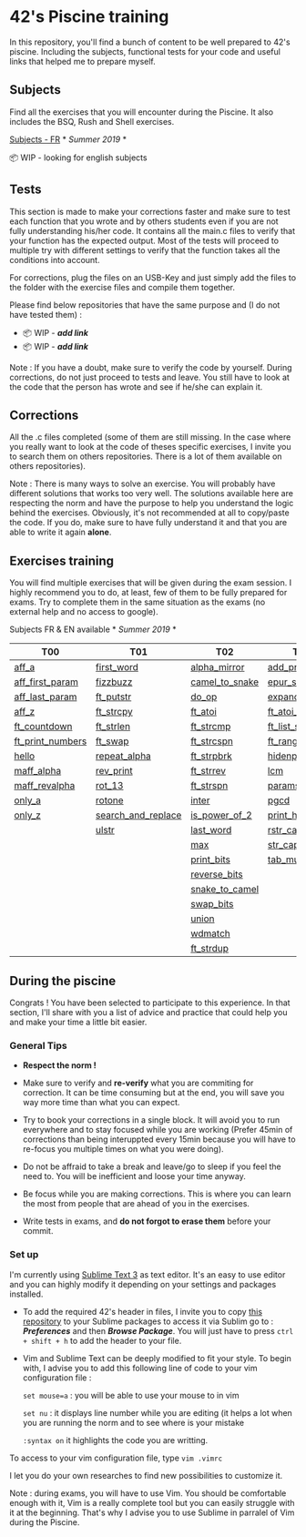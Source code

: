 # 42's Piscine training
In this repository, you'll find a bunch of content to be well prepared to 42's piscine. Including the subjects, functional tests for your code and useful links that helped me to prepare myself.
## Subjects
 Find all the exercises that you will encounter during the Piscine. It also includes the BSQ, Rush and Shell exercises.

 [Subjects - FR](https://github.com/Korkrane/42_piscine/tree/master/Subjects/FR) * *Summer 2019* *

:package: WIP - looking for english subjects
## Tests

This section is made to make your corrections faster and make sure to test each function that you wrote and by others students even if you are not fully understanding his/her code. It contains all the main.c files to verify that your function has the expected output. Most of the tests will proceed to multiple try with different settings to verify that the function takes all the conditions into account.

For corrections, plug the files on an USB-Key and just simply add the files to the folder with the exercise files and compile them together.

Please find below repositories that have the same purpose and (I do not have tested them) : 

- :package: WIP - ***add link***
- :package: WIP - ***add link***

Note : If you have a doubt, make sure to verify the code by yourself. During corrections, do not just proceed to tests and leave. You still have to look at the code that the person has wrote and see if he/she can explain it.

## Corrections
 
All the .c files completed (some of them are still missing. In the case where you really want to look at the code of theses specific exercises, I invite you to search them on others repositories. There is a lot of them available on others repositories).

Note : There is many ways to solve an exercise. You will probably have different solutions that works too very well. The solutions available here are respecting the norm and have the purpose to help you understand the logic behind the exercises. Obviously, it's not recommended at all to copy/paste the code. If you do, make sure to have fully understand it and that you are able to write it again **alone**.
 
## Exercises training

You will find multiple exercises that will be given during the exam session. 
I highly recommend you to do, at least, few of them to be fully prepared for exams. Try to complete them in the same situation as the exams (no external help and no access to google).

Subjects FR & EN available * *Summer 2019* *

T00          | T01           | T02           | T03           | T04           | T05           |
------------ | ------------- | ------------- | ------------- | ------------- | ------------- |
[aff_a](https://github.com/Korkrane/42_piscine/tree/master/Exams%20training/T00/aff_a) | [first_word](https://github.com/Korkrane/42_piscine/tree/master/Exams%20training/T01/first_word) | [alpha_mirror](https://github.com/Korkrane/42_piscine/tree/master/Exams%20training/T02/alpha_mirror)  | [add_prime_sum](https://github.com/Korkrane/42_piscine/tree/master/Exams%20training/T03/add_prime_sum)  | [flood_fill](https://github.com/Korkrane/42_piscine/tree/master/Exams%20training/T04/flood_fill) | [brackets](https://github.com/Korkrane/42_piscine/tree/master/Exams%20training/T05/brackets)  |
[aff_first_param](https://github.com/Korkrane/42_piscine/tree/master/Exams%20training/T00/aff_first_param) | [fizzbuzz](https://github.com/Korkrane/42_piscine/tree/master/Exams%20training/T01/fizzbuzz) | [camel_to_snake](https://github.com/Korkrane/42_piscine/tree/master/Exams%20training/T02/camel_to_snake)  | [epur_str](https://github.com/Korkrane/42_piscine/tree/master/Exams%20training/T03/epur_str)  | [fprime](https://github.com/Korkrane/42_piscine/tree/master/Exams%20training/T04/fprime) | [brainfuck](https://github.com/Korkrane/42_piscine/tree/master/Exams%20training/T05/brainfuck)  |
[aff_last_param](https://github.com/Korkrane/42_piscine/tree/master/Exams%20training/T00/aff_last_param) | [ft_putstr](https://github.com/Korkrane/42_piscine/tree/master/Exams%20training/T01/ft_putstr)  | [do_op](https://github.com/Korkrane/42_piscine/tree/master/Exams%20training/T02/do_op)  | [expand_str](https://github.com/Korkrane/42_piscine/tree/master/Exams%20training/T03/expand_str)  | [ft_itoa](https://github.com/Korkrane/42_piscine/tree/master/Exams%20training/T04/ft_itoa) | [check_mate](https://github.com/Korkrane/42_piscine/tree/master/Exams%20training/T05/check_mate)  |
[aff_z](https://github.com/Korkrane/42_piscine/tree/master/Exams%20training/T00/aff_z) | [ft_strcpy](https://github.com/Korkrane/42_piscine/tree/master/Exams%20training/T01/ft_strcpy) | [ft_atoi](https://github.com/Korkrane/42_piscine/tree/master/Exams%20training/T02/ft_atoi)  | [ft_atoi_base](https://github.com/Korkrane/42_piscine/tree/master/Exams%20training/T03/ft_atoi_base)  | [ft_list_foreach](https://github.com/Korkrane/42_piscine/tree/master/Exams%20training/T04/ft_list_foreach) | [ft_itoa_base](https://github.com/Korkrane/42_piscine/tree/master/Exams%20training/T05/ft_itoa_base)  |
[ft_countdown](https://github.com/Korkrane/42_piscine/tree/master/Exams%20training/T00/ft_countdown) | [ft_strlen](https://github.com/Korkrane/42_piscine/tree/master/Exams%20training/T01/ft_strlen) | [ft_strcmp](https://github.com/Korkrane/42_piscine/tree/master/Exams%20training/T02/ft_strcmp)  | [ft_list_size](https://github.com/Korkrane/42_piscine/tree/master/Exams%20training/T03/ft_list_size)  | [ft_list_remove_if](https://github.com/Korkrane/42_piscine/tree/master/Exams%20training/T04/ft_list_remove_if) | [options](https://github.com/Korkrane/42_piscine/tree/master/Exams%20training/T05/options)  |
[ft_print_numbers](https://github.com/Korkrane/42_piscine/tree/master/Exams%20training/T00/ft_print_numbers) | [ft_swap](https://github.com/Korkrane/42_piscine/tree/master/Exams%20training/T01/ft_swap) | [ft_strcspn](https://github.com/Korkrane/42_piscine/tree/master/Exams%20training/T02/ft_strcspn)  | [ft_range](https://github.com/Korkrane/42_piscine/tree/master/Exams%20training/T03/ft_range)  | [ft_split](https://github.com/Korkrane/42_piscine/tree/master/Exams%20training/T04/ft_split) | [print_memory](https://github.com/Korkrane/42_piscine/tree/master/Exams%20training/T05/print_memory)  |
[hello](https://github.com/Korkrane/42_piscine/tree/master/Exams%20training/T00/hello) | [repeat_alpha](https://github.com/Korkrane/42_piscine/tree/master/Exams%20training/T01/repeat_alpha) | [ft_strpbrk](https://github.com/Korkrane/42_piscine/tree/master/Exams%20training/T02/ft_strpbrk)  | [hidenp](https://github.com/Korkrane/42_piscine/tree/master/Exams%20training/T03/hidenp)  | [rev_wstr](https://github.com/Korkrane/42_piscine/tree/master/Exams%20training/T04/rev_wstr) | [rpn_calc](https://github.com/Korkrane/42_piscine/tree/master/Exams%20training/T05/rpn_calc) |
[maff_alpha](https://github.com/Korkrane/42_piscine/tree/master/Exams%20training/T00/maff_alpha) | [rev_print](https://github.com/Korkrane/42_piscine/tree/master/Exams%20training/T01/rev_print) | [ft_strrev](https://github.com/Korkrane/42_piscine/tree/master/Exams%20training/T02/ft_strrev)  | [lcm](https://github.com/Korkrane/42_piscine/tree/master/Exams%20training/T03/lcm)  | [rostring](https://github.com/Korkrane/42_piscine/tree/master/Exams%20training/T04/rostring) |   |
[maff_revalpha](https://github.com/Korkrane/42_piscine/tree/master/Exams%20training/T00/maff_revalpha) | [rot_13](https://github.com/Korkrane/42_piscine/tree/master/Exams%20training/T01/rot_13) | [ft_strspn](https://github.com/Korkrane/42_piscine/tree/master/Exams%20training/T02/ft_strspn)  | [paramsum](https://github.com/Korkrane/42_piscine/tree/master/Exams%20training/T03/paramsum)  | [sort_int_tab](https://github.com/Korkrane/42_piscine/tree/master/Exams%20training/T04/sort_int_tab) |   |
[only_a](https://github.com/Korkrane/42_piscine/tree/master/Exams%20training/T00/only_a) | [rotone](https://github.com/Korkrane/42_piscine/tree/master/Exams%20training/T01/rotone) | [inter](https://github.com/Korkrane/42_piscine/tree/master/Exams%20training/T02/inter)  | [pgcd](https://github.com/Korkrane/42_piscine/tree/master/Exams%20training/T03/pgcd)  | [sort_list](https://github.com/Korkrane/42_piscine/tree/master/Exams%20training/T04/sort_list) |   |
[only_z](https://github.com/Korkrane/42_piscine/tree/master/Exams%20training/T00/only_z) | [search_and_replace](https://github.com/Korkrane/42_piscine/tree/master/Exams%20training/T01/search_and_replace) | [is_power_of_2](https://github.com/Korkrane/42_piscine/tree/master/Exams%20training/T02/is_power_of_2)  | [print_hex](https://github.com/Korkrane/42_piscine/tree/master/Exams%20training/T03/print_hex)  |  |   |
&nbsp; | [ulstr](https://github.com/Korkrane/42_piscine/tree/master/Exams%20training/T01/ulstr) | [last_word](https://github.com/Korkrane/42_piscine/tree/master/Exams%20training/T02/last_word)  | [rstr_capitalizer](https://github.com/Korkrane/42_piscine/tree/master/Exams%20training/T03/rstr_capitalizer)  |  |   |
&nbsp; |   | [max](https://github.com/Korkrane/42_piscine/tree/master/Exams%20training/T02/max)  | [str_capitalizer](https://github.com/Korkrane/42_piscine/tree/master/Exams%20training/T03/str_capitalizer)  |  |   |
&nbsp; |   | [print_bits](https://github.com/Korkrane/42_piscine/tree/master/Exams%20training/T02/print_bits)  | [tab_mult](https://github.com/Korkrane/42_piscine/tree/master/Exams%20training/T03/tab_mult)  |  |   |
&nbsp; |   | [reverse_bits](https://github.com/Korkrane/42_piscine/tree/master/Exams%20training/T02/reverse_bits)  |   |  |   |
&nbsp; |   | [snake_to_camel](https://github.com/Korkrane/42_piscine/tree/master/Exams%20training/T02/snake_to_camel)  |   |  |   |
&nbsp; |   | [swap_bits](https://github.com/Korkrane/42_piscine/tree/master/Exams%20training/T02/swap_bits)  |   |  |   |
&nbsp; |   | [union](https://github.com/Korkrane/42_piscine/tree/master/Exams%20training/T02/union)  |   |  |   |
&nbsp; |   | [wdmatch](https://github.com/Korkrane/42_piscine/tree/master/Exams%20training/T02/wdmatch)  |   |  |   |
&nbsp; |   | [ft_strdup](https://github.com/Korkrane/42_piscine/tree/master/Exams%20training/T02/ft_strdup)  |   |  |   |

## During the piscine
Congrats ! You have been selected to participate to this experience. In that section, I'll share with you a list of advice and practice that could help you and make your time a little bit easier.
### General Tips
 - **Respect the norm !**

 - Make sure to verify and **re-verify** what you are commiting for correction. It can be time consuming but at the end, you will save you way more time than what you can expect.

 - Try to book your corrections in a single block. It will avoid you to run everywhere and to stay focused while you are working (Prefer 45min of corrections than being interuppted every 15min because you will have to re-focus you multiple times on what you were doing).

 - Do not be affraid to take a break and leave/go to sleep if you feel the need to. You will be inefficient and loose your time anyway.

 - Be focus while you are making corrections. This is where you can learn the most from people that are ahead of you in the exercises.

 - Write tests in exams, and **do not forgot to erase them** before your commit.
 ### Set up

 I'm currently using [Sublime Text 3](https://www.sublimetext.com/) as text editor. It's an easy to use editor and you can highly modify it depending on your settings and packages installed.

 - To add the required 42's header in files, I invite you to copy [this repository](https://github.com/kigiri/sublime-header-42) to your Sublime packages to access it via Sublim go to : ***Preferences*** and then ***Browse Package***. You will just have to press `ctrl + shift + h` to add the header to your file.

 - Vim and Sublime Text can be deeply modified to fit your style. To begin with, I advise you to add this following line of code to your vim configuration file :

 	`set mouse=a` : you will be able to use your mouse to in vim

 	`set nu` : it displays line number while you are editing (it helps a lot when you are running the norm and to see where is your mistake

 	`:syntax on` it highlights the code you are writting.

 To access to your vim configuration file, type `vim .vimrc`

I let you do your own researches to find new possibilities to customize it.

Note : during exams, you will have to use Vim. You should be comfortable enough with it, Vim is a really complete tool but you can easily struggle with it at the beginning. That's why I advise you to use Sublime in parralel of Vim during the Piscine.

